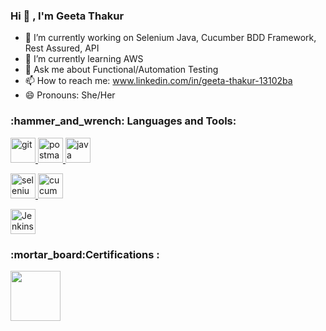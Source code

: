 ### Hi 👋 , I'm Geeta Thakur


- 🔭 I’m currently working on Selenium Java, Cucumber BDD Framework, Rest Assured, API
- 🌱 I’m currently learning AWS
- 💬 Ask me about Functional/Automation Testing
- 📫 How to reach me: www.linkedin.com/in/geeta-thakur-13102ba
- 😄 Pronouns: She/Her


<h3 align="left">:hammer_and_wrench: Languages and Tools:</h3>
<p align="left"> 
  <a href="https://git-scm.com/" target="_blank" rel="noreferrer"> <img src="https://www.vectorlogo.zone/logos/git-scm/git-scm-icon.svg" alt="git" width="40" height="40"/> </a>   
  <a href="https://postman.com" target="_blank" rel="noreferrer"> <img src="https://www.vectorlogo.zone/logos/getpostman/getpostman-icon.svg" alt="postman" width="40" height="40"/> </a> 
  <a href="https://www.java.com/en/" target="_blank" rel="noreferrer"> <img src="https://cdn.jsdelivr.net/gh/devicons/devicon@latest/icons/java/java-original-wordmark.svg" alt="java" width="40" height="40"/> </a> 
   
  <a href="https://www.selenium.dev" target="_blank" rel="noreferrer"> <img src="https://raw.githubusercontent.com/detain/svg-logos/780f25886640cef088af994181646db2f6b1a3f8/svg/selenium-logo.svg" alt="selenium" width="40" height="40"/> </a> 
  <a href="https://cucumber.io/" target="_blank" rel="noreferrer"> <img src="https://cdn.jsdelivr.net/gh/devicons/devicon@latest/icons/cucumber/cucumber-plain.svg" alt="cucumber" width="40" height="40"/> </a>
 
  <a href="https://www.jenkins.io/" target="_blank" rel="noreferrer"> <img src="https://cdn.jsdelivr.net/gh/devicons/devicon@latest/icons/jenkins/jenkins-original.svg" alt="Jenkins" width="40" height="40"/> </a>
  <h3 align="left">:mortar_board:Certifications :</h3>
  <img src="https://github.com/geeta2008/geeta2008/assets/102253992/5b8d1466-092d-4356-b505-dc756085940b" width="80" height="80"/>
 

  
 
